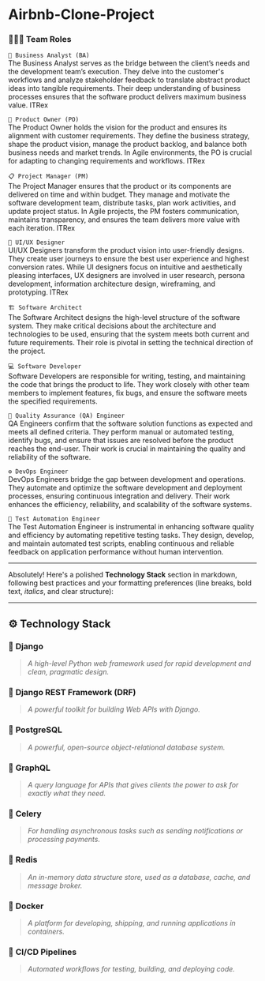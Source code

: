 # Airbnb-Clone-Project

### 🧑‍🤝‍🧑 Team Roles<br>
`🧠 Business Analyst (BA)`<br>
The Business Analyst serves as the bridge between the client’s needs and the development team’s execution. They delve into the customer's workflows and analyze stakeholder feedback to translate abstract product ideas into tangible requirements. Their deep understanding of business processes ensures that the software product delivers maximum business value. 
ITRex

`🎯 Product Owner (PO)`<br>
The Product Owner holds the vision for the product and ensures its alignment with customer requirements. They define the business strategy, shape the product vision, manage the product backlog, and balance both business needs and market trends. In Agile environments, the PO is crucial for adapting to changing requirements and workflows. 
ITRex

`📋 Project Manager (PM)`<br>
The Project Manager ensures that the product or its components are delivered on time and within budget. They manage and motivate the software development team, distribute tasks, plan work activities, and update project status. In Agile projects, the PM fosters communication, maintains transparency, and ensures the team delivers more value with each iteration. 
ITRex

`🎨 UI/UX Designer`<br>
UI/UX Designers transform the product vision into user-friendly designs. They create user journeys to ensure the best user experience and highest conversion rates. While UI designers focus on intuitive and aesthetically pleasing interfaces, UX designers are involved in user research, persona development, information architecture design, wireframing, and prototyping. 
ITRex

`🏗️ Software Architect`<br>
The Software Architect designs the high-level structure of the software system. They make critical decisions about the architecture and technologies to be used, ensuring that the system meets both current and future requirements. Their role is pivotal in setting the technical direction of the project.

`💻 Software Developer`<br>
Software Developers are responsible for writing, testing, and maintaining the code that brings the product to life. They work closely with other team members to implement features, fix bugs, and ensure the software meets the specified requirements.

`🧪 Quality Assurance (QA) Engineer`<br>
QA Engineers confirm that the software solution functions as expected and meets all defined criteria. They perform manual or automated testing, identify bugs, and ensure that issues are resolved before the product reaches the end-user. Their work is crucial in maintaining the quality and reliability of the software.

`⚙️ DevOps Engineer`<br>
DevOps Engineers bridge the gap between development and operations. They automate and optimize the software development and deployment processes, ensuring continuous integration and delivery. Their work enhances the efficiency, reliability, and scalability of the software systems.

`🤖 Test Automation Engineer`<br>
The Test Automation Engineer is instrumental in enhancing software quality and efficiency by automating repetitive testing tasks. They design, develop, and maintain automated test scripts, enabling continuous and reliable feedback on application performance without human intervention.

***

Absolutely! Here's a polished **Technology Stack** section in markdown, following best practices and your formatting preferences (line breaks, bold text, *italics*, and clear structure):

---

## ⚙️ Technology Stack

### 🐍 **Django**

> *A high-level Python web framework used for rapid development and clean, pragmatic design.*


### 🧩 **Django REST Framework (DRF)**

> *A powerful toolkit for building Web APIs with Django.*

### 🐘 **PostgreSQL**

> *A powerful, open-source object-relational database system.*

### 🔎 **GraphQL**

> *A query language for APIs that gives clients the power to ask for exactly what they need.*

### 🐇 **Celery**

> *For handling asynchronous tasks such as sending notifications or processing payments.*

### 🧠 **Redis**

> *An in-memory data structure store, used as a database, cache, and message broker.*

### 🐳 **Docker**

> *A platform for developing, shipping, and running applications in containers.*

### 🔁 **CI/CD Pipelines**

> *Automated workflows for testing, building, and deploying code.*
